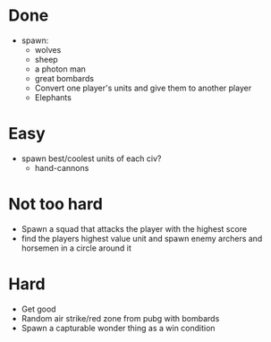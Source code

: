 # Done
* spawn:
  * wolves
  * sheep
  * a photon man
  * great bombards
  * Convert one player's units and give them to another player
  * Elephants

# Easy
* spawn best/coolest units of each civ?
  * hand-cannons
  

# Not too hard
* Spawn a squad that attacks the player with the highest score
* find the players highest value unit and spawn enemy archers and horsemen in a circle around it

# Hard
* Get good
* Random air strike/red zone from pubg with bombards
* Spawn a capturable wonder thing as a win condition